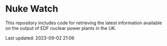 # Nuke Watch

This repository includes code for retrieving the latest information available on the output of EDF nuclear power plants in the UK.

Last updated: 2023-09-02 21:06